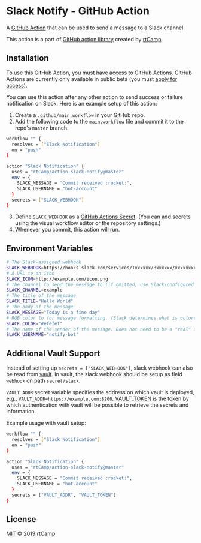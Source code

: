 # Slack Notify - GitHub Action

A [GitHub Action](https://github.com/features/actions) that can be used to send a message to a Slack channel.

This action is a part of [GitHub action library](https://github.com/rtCamp/github-actions-library/) created by [rtCamp](https://github.com/rtCamp/).

## Installation

To use this GitHub Action, you must have access to GitHub Actions. GitHub Actions are currently only available in public beta (you must [apply for access](https://github.com/features/actions)).

You can use this action after any other action to send success or failure notification on Slack. Here is an example setup of this action:

1. Create a `.github/main.workflow` in your GitHub repo.
2. Add the following code to the `main.workflow` file and commit it to the repo's `master` branch.

```bash
workflow "" {
  resolves = ["Slack Notification"]
  on = "push"
}

action "Slack Notification" {
  uses = "rtCamp/action-slack-notify@master"
  env = {
    SLACK_MESSAGE = "Commit received :rocket:",
    SLACK_USERNAME = "bot-account"
  }
  secrets = ["SLACK_WEBHOOK"]
}
```

3. Define `SLACK_WEBHOOK` as a [GitHub Actions Secret](https://developer.github.com/actions/creating-workflows/storing-secrets). (You can add secrets using the visual workflow editor or the repository settings.)
4. Whenever you commit, this action will run.

## Environment Variables

```bash
# The Slack-assigned webhook
SLACK_WEBHOOK=https://hooks.slack.com/services/Txxxxxx/Bxxxxxx/xxxxxxxx
# A URL to an icon
SLACK_ICON=http://example.com/icon.png
# The channel to send the message to (if omitted, use Slack-configured default)
SLACK_CHANNEL=example
# The title of the message
SLACK_TITLE="Hello World"
# The body of the message
SLACK_MESSAGE="Today is a fine day"
# RGB color to for message formatting. (Slack determines what is colored by this)
SLACK_COLOR="#efefef"
# The name of the sender of the message. Does not need to be a "real" username
SLACK_USERNAME="notify-bot"
```
## Additional Vault Support

Instead of setting up `secrets = ["SLACK_WEBHOOK"]`, slack webhook can also be read from [vault](https://www.vaultproject.io/). In vault, the slack webhook should be setup as field `webhook` on path `secret/slack`.

`VAULT_ADDR` secret variable specifies the address on which vault is deployed, e.g., `VAULT_ADDR=https://example.com:8200`. [VAULT_TOKEN](https://www.vaultproject.io/docs/concepts/tokens.html) is the token by which authentication with vault will be possible to retrieve the secrets and information.

Example usage with vault setup:

```bash
workflow "" {
  resolves = ["Slack Notification"]
  on = "push"
}

action "Slack Notification" {
  uses = "rtCamp/action-slack-notify@master"
  env = {
    SLACK_MESSAGE = "Commit received :rocket:",
    SLACK_USERNAME = "bot-account"
  }
  secrets = ["VAULT_ADDR", "VAULT_TOKEN"]
}
```

## License

[MIT](LICENSE) © 2019 rtCamp

